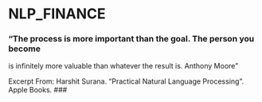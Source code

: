 # NLP_FINANCE

### “The process is more important than the goal. The person you become
is infinitely more valuable than whatever the result is.
Anthony Moore”

Excerpt From: Harshit Surana. “Practical Natural Language Processing”. Apple Books. ###
